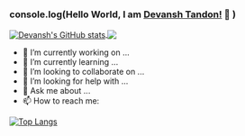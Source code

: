 ### console.log(Hello World, I am [Devansh Tandon!](https://www.linkedin.com/in/devanshtandon00/) 👋 )

<a href="https://github.com/devanshTandon00/devanshTandon00">
  <img align="center" src="https://github-readme-stats.vercel.app/api?username=devanshtandon00&hide=issues,prs&count_private=true&show_icons=true&theme=dracula&include_all_commits=true" alt="Devansh's GitHub stats" />
</a>
<a href="https://github.com/devanshTandon00/devanshTandon00">
  <img align="center" src="https://github-readme-stats.vercel.app/api/top-langs/?username=devanshtandon00&layout=compact&exclude_repo=NYU-AI-Winter-School&theme=dracula" />
</a>

- 🔭 I’m currently working on ...
- 🌱 I’m currently learning ...
- 👯 I’m looking to collaborate on ...
- 🤔 I’m looking for help with ...
- 💬 Ask me about ...
- 📫 How to reach me: 


[![Top Langs](https://github-readme-stats.vercel.app/api/top-langs/?username=rohan2810&layout=compact&exclude_repo=NYU-AI-Winter-School&theme=dracula)](https://github.com/anuraghazra/github-readme-stats)
